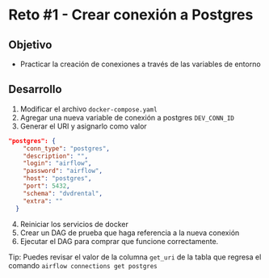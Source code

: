 # Reto #1 - Crear conexión a Postgres

## Objetivo

* Practicar la creación de conexiones a través de las variables de entorno

## Desarrollo

1. Modificar el archivo `docker-compose.yaml`
2. Agregar una nueva variable de conexión a postgres `DEV_CONN_ID`
3. Generar el URI y asignarlo como valor

  ```json
  "postgres": {
      "conn_type": "postgres",
      "description": "",
      "login": "airflow",
      "password": "airflow",
      "host": "postgres",
      "port": 5432,
      "schema": "dvdrental",
      "extra": ""
    }
  ``` 

4. Reiniciar los servicios de docker
5. Crear un DAG de prueba que haga referencia a la nueva conexión
6. Ejecutar el DAG para comprar que funcione correctamente.


Tip: Puedes revisar el valor de la columna `get_uri` de la tabla que regresa el comando  `airflow connections get postgres`